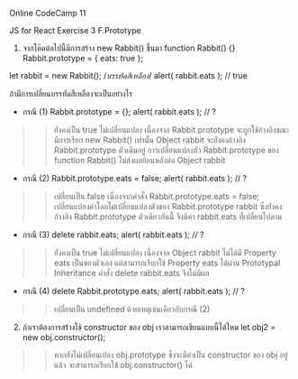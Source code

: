 Online CodeCamp 11

JS for React Exercise 3 F.Prototype
1. จากโค๊ดต่อไปนี้มีการสร้าง new Rabbit() ขึ้นมา
function Rabbit() {}
Rabbit.prototype = {
    eats: true
};

let rabbit = new Rabbit();
/*บรรทัดสีเหลือง*/
alert( rabbit.eats ); // true

ถ้ามีการเปลี่ยนบรรทัดสีเหลืองจะเป็นอย่างไร
- กรณี (1)
Rabbit.prototype = {};
alert( rabbit.eats ); // ?
>> ยังคงเป็น true ไม่เปลี่ยนแปลง
เนื่องจาก Rabbit.prototype จะถูกใช้อ้างอิงขณะมีการเรียก new Rabbit() เท่านั้น
Object rabbit จะยังคงอ้างอิง Rabbit.prototype ตัวเดิมอยู่
การเปลี่ยนแปลงตัว Rabbit.prototype ของ function Rabbit() ไม่ส่งผลย้อนหลังต่อ Object rabbit

- กรณี (2)
Rabbit.prototype.eats = false;
alert( rabbit.eats ); // ?
>> เปลี่ยนเป็น false
เนื่องจากคำสั่ง Rabbit.prototype.eats = false; เปลี่ยนแปลงค่าโดยไม่เปลี่ยนแปลงตัวของ Rabbit.prototype
rabbit ซึ่งยังคงอ้างอิง Rabbit.prototype ตัวเดียวกันนี้ จึงมีค่า rabbit.eats ที่เปลี่ยนไปตาม

- กรณี (3)
delete rabbit.eats;
alert( rabbit.eats ); // ?
>> ยังคงเป็น true ไม่เปลี่ยนแปลง
เนื่องจาก Object rabbit ไม่ได้มี Property eats เป็นของตัวเอง
แต่สามารถเรียกใช้ Property eats ได้ผ่าน Prototypal Inheritance
คำสั่ง delete rabbit.eats จึงไม่มีผล

- กรณี (4)
delete Rabbit.prototype.eats;
alert( rabbit.eats ); // ?
>> เปลี่ยนเป็น undefined
ด้วยเหตุเช่นเดียวกับกรณี (2)

2. ถ้าเราต้องการสร้างใช้ constructor ของ obj เราสามารถเขียนแบบนี้ได้ไหม
let obj2 = new obj.constructor();
>> หากยังไม่เปลี่ยนเปลง obj.prototype ซึ่งจะมีค่าเป็น constructor ของ obj อยู่แล้ว จะสามารถเรียกใช้ obj.constructor() ได้